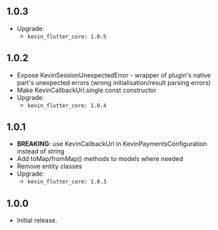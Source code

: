 ## 1.0.3

* Upgrade:
    - `kevin_flutter_core: 1.0.5`

## 1.0.2

* Expose KevinSessionUnexpectedError - wrapper of plugin's native part's unexpected errors (wrong
  initialisation/result parsing errors)
* Make KevinCallbackUrl.single const constructor
* Upgrade:
    - `kevin_flutter_core: 1.0.4`

## 1.0.1

* **BREAKING**: use KevinCallbackUrl in KevinPaymentsConfiguration instead of string
* Add toMap/fromMap() methods to models where needed
* Remove entity classes
* Upgrade:
    - `kevin_flutter_core: 1.0.3`

## 1.0.0

* Initial release.